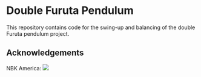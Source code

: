 # Double Furuta Pendulum

This repository contains code for the swing-up and balancing of the double Furuta pendulum project.


## Acknowledgements
NBK America: [![](https://d3icecmndsu04t.cloudfront.net/~/media/Images/en/Product%20Site/common/logo_en_v2.ashx?h=45&w=360&awscf_publishdate=201706142527)](https://www.nbk1560.com/en-US/)